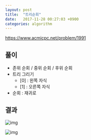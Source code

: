 ```yaml
---
layout: post
title:  "트리순회"
date:   2017-11-28 00:27:03 +0900
categories: algorithm
---
```


<https://www.acmicpc.net/problem/1991>

## 풀이

- 존위 순회 / 중위 순회 / 후위 순회
- 트리 그리기
	- [0] : 왼쪽 자식
	- [1] : 오른쪽 자식
- 순회 : 재귀로 

## 결과

![img](https://github.com/KoJunHee/kojunhee.github.io/raw/master/img/50.png)

![img](https://github.com/KoJunHee/kojunhee.github.io/raw/master/img/51.png)


	


